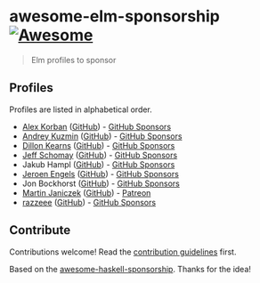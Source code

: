 # awesome-elm-sponsorship [![Awesome](https://awesome.re/badge.svg)](https://awesome.re)

> Elm profiles to sponsor


## Profiles

Profiles are listed in alphabetical order.

* [Alex Korban](https://korban.net/elm/about) ([GitHub](https://github.com/alexkorban)) - [GitHub Sponsors](https://github.com/sponsors/alexkorban)
* [Andrey Kuzmin](https://twitter.com/unsoundscapes) ([GitHub](https://github.com/w0rm)) - [GitHub Sponsors](https://github.com/sponsors/w0rm)
* [Dillon Kearns](https://incrementalelm.com) ([GitHub](https://github.com/dillonkearns)) - [GitHub Sponsors](https://github.com/sponsors/dillonkearns)
* [Jeff Schomay](http://elmnarrativeengine.com/) ([GitHub](https://github.com/jschomay)) - [GitHub Sponsors](https://github.com/sponsors/jschomay)
* Jakub Hampl ([GitHub](https://github.com/gampleman)) - [GitHub Sponsors](https://github.com/sponsors/gampleman)
* [Jeroen Engels](https://jfmengels.net/) ([GitHub](https://github.com/jfmengels/)) - [GitHub Sponsors](https://github.com/sponsors/jfmengels)
* Jon Bockhorst ([GitHub](https://github.com/jmbockhorst/)) - [GitHub Sponsors](https://github.com/sponsors/jmbockhorst)
* [Martin Janiczek](https://twitter.com/Janiczek) ([GitHub](https://github.com/Janiczek/)) - [Patreon](http://patreon.com/janiczek)
* [razzeee](https://twitter.com/Razzee) ([GitHub](https://github.com/razzeee/)) - [GitHub Sponsors](https://github.com/sponsors/razzeee)


## Contribute

Contributions welcome! Read the [contribution guidelines](contributing.md) first.

Based on the [awesome-haskell-sponsorship](https://github.com/kowainik/awesome-haskell-sponsorship). Thanks for the idea!
